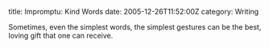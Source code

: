 title: Impromptu: Kind Words
date: 2005-12-26T11:52:00Z
category: Writing

Sometimes, even the simplest words, the simplest gestures can be the best, loving gift that one can receive.
